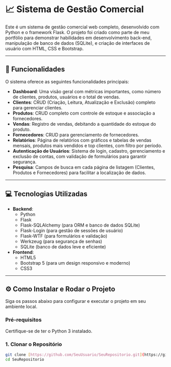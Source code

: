 # 📈 Sistema de Gestão Comercial

Este é um sistema de gestão comercial web completo, desenvolvido com Python e o framework Flask. O projeto foi criado como parte de meu portfólio para demonstrar habilidades em desenvolvimento back-end, manipulação de banco de dados (SQLite), e criação de interfaces de usuário com HTML, CSS e Bootstrap.

---

## 🚀 Funcionalidades

O sistema oferece as seguintes funcionalidades principais:

- **Dashboard**: Uma visão geral com métricas importantes, como número de clientes, produtos, usuários e o total de vendas.
- **Clientes**: CRUD (Criação, Leitura, Atualização e Exclusão) completo para gerenciar clientes.
- **Produtos**: CRUD completo com controle de estoque e associação a fornecedores.
- **Vendas**: Registro de vendas, debitando a quantidade do estoque do produto.
- **Fornecedores**: CRUD para gerenciamento de fornecedores.
- **Relatórios**: Página de relatórios com gráficos e tabelas de vendas mensais, produtos mais vendidos e top clientes, com filtro por período.
- **Autenticação de Usuários**: Sistema de login, cadastro, gerenciamento e exclusão de contas, com validação de formulários para garantir segurança.
- **Pesquisa**: Campos de busca em cada página de listagem (Clientes, Produtos e Fornecedores) para facilitar a localização de dados.

---

## 💻 Tecnologias Utilizadas

- **Backend**:
  - Python
  - Flask
  - Flask-SQLAlchemy (para ORM e banco de dados SQLite)
  - Flask-Login (para gestão de sessões de usuário)
  - Flask-WTF (para formulários e validação)
  - Werkzeug (para segurança de senhas)
  - SQLite (banco de dados leve e eficiente)
- **Frontend**:
  - HTML5
  - Bootstrap 5 (para um design responsivo e moderno)
  - CSS3

---

## ⚙️ Como Instalar e Rodar o Projeto

Siga os passos abaixo para configurar e executar o projeto em seu ambiente local.

### Pré-requisitos
Certifique-se de ter o Python 3 instalado.

### 1. Clonar o Repositório
```bash
git clone [https://github.com/SeuUsuario/SeuRepositorio.git](https://github.com/SeuUsuario/SeuRepositorio.git)
cd SeuRepositorio